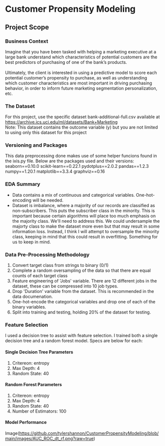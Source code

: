 # Customer Propensity Modeling

## Project Scope

### Business Context
Imagine that you have been tasked with helping a marketing executive at a large bank understand
which characteristics of potential customers are the best predictors of purchasing of one of the bank’s
products.
<br>
<br>
Ultimately, the client is interested in using a predictive model to score each potential customer’s
propensity to purchase, as well as understanding which customer characteristics are most important in
driving purchasing behavior, in order to inform future marketing segmentation personalization, etc.

### The Dataset
For this project, use the specific dataset bank-additional-full.csv available at https://archive.ics.uci.edu/ml/datasets/Bank+Marketing
<br>
Note: This dataset contains the outcome variable (y) but you are not limited to using only this dataset
for this project

### Versioning and Packages
This data preprocessing done makes use of some helper funcions found in the ixis.py file.
Below are the packages used and their versions:
seaborn==0.10.0
scikit-learn==0.22.1
pydotplus==2.0.2
pandas==1.2.3
numpy==1.20.1
matplotlib==3.3.4
graphviz==0.16

### EDA Summary
* Data contains a mix of continuous and categorical variables. One-hot-encoding will be needed.
* Dataset is imbalance, where a majority of our records are classified as non-subscribers. This puts the subscriber class in the minority. This is important because certain algorithms will place too much emphasis on the majority class. We'll need to address this. We could undersample the majorty class to make the dataset more even but that may result in some information loss. Instead, I think I will attempt to oversample the minority class, keeping in mind that this could result in overfitting. Something for us to keep in mind.

### Data Pre-Processing Methodology

1. Convert target class from strings to binary (0/1)
2. Complete a random oversampling of the data so that there are equal counts of each target class
3. Feature engineering of 'Jobs' variable. There are 12 different jobs in the dataset, these can be compressed into 10 job types.
4. Drop 'Duration' variable from the dataset. This is recommended in the data documenation.
5. One-hot-encode the categorical variables and drop one of each of the binary variables.
6. Split into training and testing, holding 20% of the dataset for testing.

### Feature Selection
I used a decision tree to assist with feature selection. I trained both a single decision tree and a random forest model. Specs are below for each:

#### Single Decision Tree Parameters
1. Critereon: entropy
2. Max Depth: 4
3. Random State: 40

#### Random Forest Parameters
1. Critereon: entropy
2. Max Depth: 4
3. Random State: 40
4. Number of Estimators: 100

#### Model Performance
Image(https://github.com/tylershannon/CustomerPropensityModeling/blob/main/images/AUC_ROC_dt_rf.png?raw=true)
